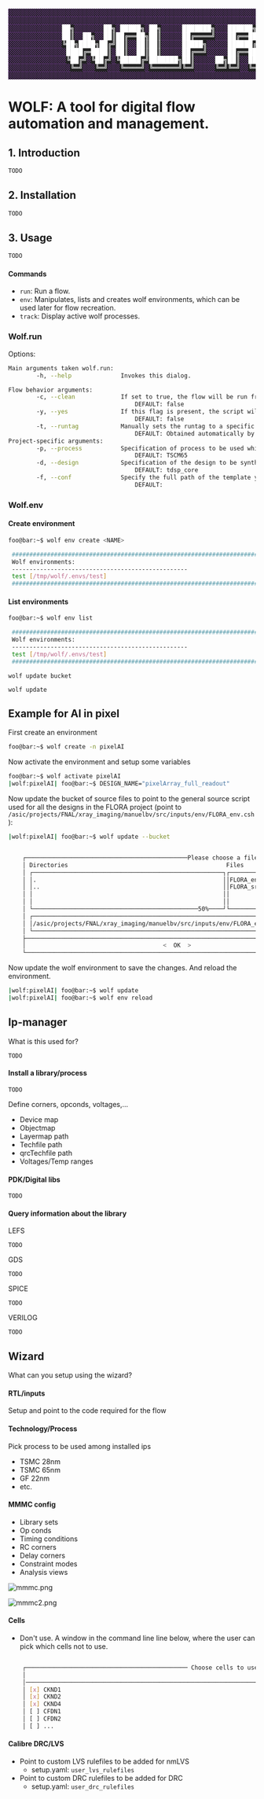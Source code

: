 
<span style="color:#ad4ce5;">
<pre style="background-color:#222;">
░░░░░░░░░░░░░░░░░░░░░░░░░░░░░░░░░░░░░░░░░░░░░░░░░░░░░░░░░░░░░░░░░░░░░░░░░░░░░░░░░░░░░░░░░░░
░░░░░░░░░░░░░░░░░░░░░░░░░░░░░░░░░░░░░░░░░░░░░░░░░░░░░░░░░░░░░░░░░░░░░░░░░░░░░░░░░░░░░░░░░░░
░░░░░░░░░░░░░<span style="color:#fff">██╗</span>░░░░░░░<span style="color:#fff">██╗</span>░<span style="color:#fff">█████╗</span>░<span style="color:#fff">██╗</span>░░░░░<span style="color:#fff">███████╗</span>░░░<span style="color:#fff">██████╗</span>░<span style="color:#fff">██╗</span>░░░<span style="color:#fff">██╗███╗</span>░░<span style="color:#fff">██╗</span>░░░░░░░░░░░░
░░░░░░░░░░░░░<span style="color:#fff">██║</span>░░<span style="color:#fff">██╗</span>░░<span style="color:#fff">██║██╔══██╗██║</span>░░░░░<span style="color:#fff">██╔════╝</span>░░░<span style="color:#fff">██╔══██╗██║</span>░░░<span style="color:#fff">██║████╗</span>░<span style="color:#fff">██║</span>░░░░░░░░░░░░
░░░░░░░░░░░░░<span style="color:#fff">╚██╗████╗██╔╝██║</span>░░<span style="color:#fff">██║██║</span>░░░░░<span style="color:#fff">█████╗</span>░░░░░<span style="color:#fff">██████╔╝██║</span>░░░<span style="color:#fff">██║██╔██╗██║</span>░░░░░░░░░░░░
░░░░░░░░░░░░░░<span style="color:#fff">████╔═████║</span>░<span style="color:#fff">██║</span>░░<span style="color:#fff">██║██║</span>░░░░░<span style="color:#fff">██╔══╝</span>░░░░░<span style="color:#fff">██╔══██╗██║</span>░░░<span style="color:#fff">██║██║╚████║</span>░░░░░░░░░░░░
░░░░░░░░░░░░░░<span style="color:#fff">╚██╔╝</span>░<span style="color:#fff">╚██╔╝</span>░<span style="color:#fff">╚█████╔╝███████╗██║</span>░░░░░<span style="color:#fff">██╗██║</span>░░<span style="color:#fff">██║╚██████╔╝██║</span>░<span style="color:#fff">╚███║</span>░░░░░░░░░░░░
░░░░░░░░░░░░░░░<span style="color:#fff">╚═╝</span>░░░<span style="color:#fff">╚═╝</span>░░░<span style="color:#fff">╚════╝</span>░<span style="color:#fff">╚══════╝╚═╝</span>░░░░░<span style="color:#fff">╚═╝╚═╝</span>░░<span style="color:#fff">╚═╝</span>░<span style="color:#fff">╚═════╝</span>░<span style="color:#fff">╚═╝</span>░░<span style="color:#fff">╚══╝</span>░░░░░░░░░░░░
░░░░░░░░░░░░░░░░░░░░░░░░░░░░░░░░░░░░░░░░░░░░░░░░░░░░░░░░░░░░░░░░░░░░░░░░░░░░░░░░░░░░░░░░░░░
</pre>
</span>

# WOLF: A tool for digital flow automation and management.

## 1. Introduction
```bash
TODO
```

## 2. Installation
```bash
TODO
```

## 3. Usage
```bash
TODO
```

#### Commands

- `run`: Run a flow.
- `env`: Manipulates, lists and creates wolf environments, which can be used later for flow recreation.
- `track`: Display active wolf processes.

### Wolf.run

Options:
```bash
Main arguments taken wolf.run:
        -h, --help              Invokes this dialog.

Flow behavior arguments:
        -c, --clean             If set to true, the flow will be run from scratch, ignoring any previous runs, in a new folder.
                                    DEFAULT: false
        -y, --yes               If this flag is present, the script will skip user confirmation at its end, and proceed running the flow.
                                    DEFAULT: false
        -t, --runtag            Manually sets the runtag to a specific value, instead of automatically setting it according to previous runs.
                                    DEFAULT: Obtained automatically by script.
Project-specific arguments:
        -p, --process           Specification of process to be used while running the flow. Must be one of "TSCM65", "GF22"
                                    DEFAULT: TSCM65
        -d, --design            Specification of the design to be synthesized. Must be one of "tdsp_core"
                                    DEFAULT: tdsp_core
        -f, --conf              Specify the full path of the template yaml file used to generate the final setup final that will be passed to flowtool.
                                    DEFAULT:

```


### Wolf.env

#### Create environment 

```bash
foo@bar:~$ wolf env create <NAME>

 ######################################################################################################
 Wolf environments: 
 -------------------------------------------------- 
 test [/tmp/wolf/.envs/test]
 ######################################################################################################
```

#### List environments

```bash
foo@bar:~$ wolf env list

 ######################################################################################################
 Wolf environments: 
 -------------------------------------------------- 
 test [/tmp/wolf/.envs/test]
 ######################################################################################################
```




```
wolf update bucket
```

```
wolf update
```

## Example for AI in pixel
First create an environment
```bash
foo@bar:~$ wolf create -n pixelAI
```

Now activate the environment and setup some variables
```bash
foo@bar:~$ wolf activate pixelAI
|wolf:pixelAI| foo@bar:~$ DESIGN_NAME="pixelArray_full_readout"
```

Now update the bucket of source files to point to the general source script used for all the designs in the FLORA project (point to `/asic/projects/FNAL/xray_imaging/manuelbv/src/inputs/env/FLORA_env.csh`):
```bash
|wolf:pixelAI| foo@bar:~$ wolf update --bucket


    ┌──────────────────────────────────────────────Please choose a file────────────────────────────────────────────────┐
    │ Directories                                             Files                                                    │  
    │ ┌──────────────────────────────────────────────────────┐┌──────────────────────────────────────────────────────┐ │  
    │ │.                                                     ││FLORA_env.csh                                         │ │  
    │ │..                                                    ││FLORA_src.yaml                                        │ │  
    │ │                                                      ││                                                      │ │  
    │ │                                                      ││                                                      │ │  
    │ └───────────────────────────────────────────────50%────┘└───────────────────────────────────────────────12%────┘ │  
    │ ┌──────────────────────────────────────────────────────────────────────────────────────────────────────────────┐ │  
    │ │/asic/projects/FNAL/xray_imaging/manuelbv/src/inputs/env/FLORA_env.csh                                        │ │  
    │ └──────────────────────────────────────────────────────────────────────────────────────────────────────────────┘ │  
    ├──────────────────────────────────────────────────────────────────────────────────────────────────────────────────┤  
    │                                       <  OK  >                    <Cancel>                                       │  
    └──────────────────────────────────────────────────────────────────────────────────────────────────────────────────┘  
```

Now update the wolf environment to save the changes. And reload the environment.

```bash
|wolf:pixelAI| foo@bar:~$ wolf update
|wolf:pixelAI| foo@bar:~$ wolf env reload
```

## Ip-manager
What is this used for?
```
TODO
```

#### Install a library/process
```
TODO
```
Define corners, opconds, voltages,...

- Device map
- Objectmap
- Layermap path
- Techfile path
- qrcTechfile path
- Voltages/Temp ranges


#### PDK/Digital libs
```
TODO
```

#### Query information about the library
LEFS
```
TODO
```
GDS
```
TODO
```
SPICE
```
TODO
```
VERILOG
```
TODO
```

## Wizard
What can you setup using the wizard?

#### RTL/inputs
Setup and point to the code required for the flow

#### Technology/Process
Pick process to be used among installed ips 

- TSMC 28nm
- TSMC 65nm
- GF 22nm
- etc.

#### MMMC config
- Library sets
- Op conds
- Timing conditions
- RC corners
- Delay corners
- Constraint modes
- Analysis views


![mmmc.png](mmmc.png)


![mmmc2.png](mmmc2.png)

#### Cells
 - Don't use. A window in the command line line below, where the user can pick which cells not to use.
```bash

    ┌────────────────────────────────────────────── Choose cells to use  ────────────────────────────────────────────────┐
    │                                                                                                                    │
    │────────────────────────────────────────────────────────────────────────────────────────────────────────────────────│
    │ [x] CKND1                                                                                                          │  
    │ [x] CKND2                                                                                                          │ 
    │ [x] CKND4                                                                                                          │ 
    │ [ ] CFDN1                                                                                                          │ 
    │ [ ] CFDN2                                                                                                          │
    │ [ ] ...                                                                                                            │
```


#### Calibre DRC/LVS
- Point to custom LVS rulefiles to be added for nmLVS
  - setup.yaml: `user_lvs_rulefiles` 
- Point to custom DRC rulefiles to be added for DRC
  - setup.yaml: `user_drc_rulefiles` 

